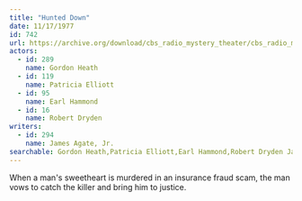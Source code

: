 ```yaml
---
title: "Hunted Down"
date: 11/17/1977
id: 742
url: https://archive.org/download/cbs_radio_mystery_theater/cbs_radio_mystery_theater-0701-0750.zip/cbs_radio_mystery_theater-0701-0750%2Fcbsrmt_0742_hunted_down.mp3
actors:  
  - id: 289
    name: Gordon Heath  
  - id: 119
    name: Patricia Elliott  
  - id: 95
    name: Earl Hammond  
  - id: 16
    name: Robert Dryden
writers:  
  - id: 294
    name: James Agate, Jr.
searchable: Gordon Heath,Patricia Elliott,Earl Hammond,Robert Dryden James Agate, Jr.
---
```

When a man's sweetheart is murdered in an insurance fraud scam, the man vows to catch the killer and bring him to justice.